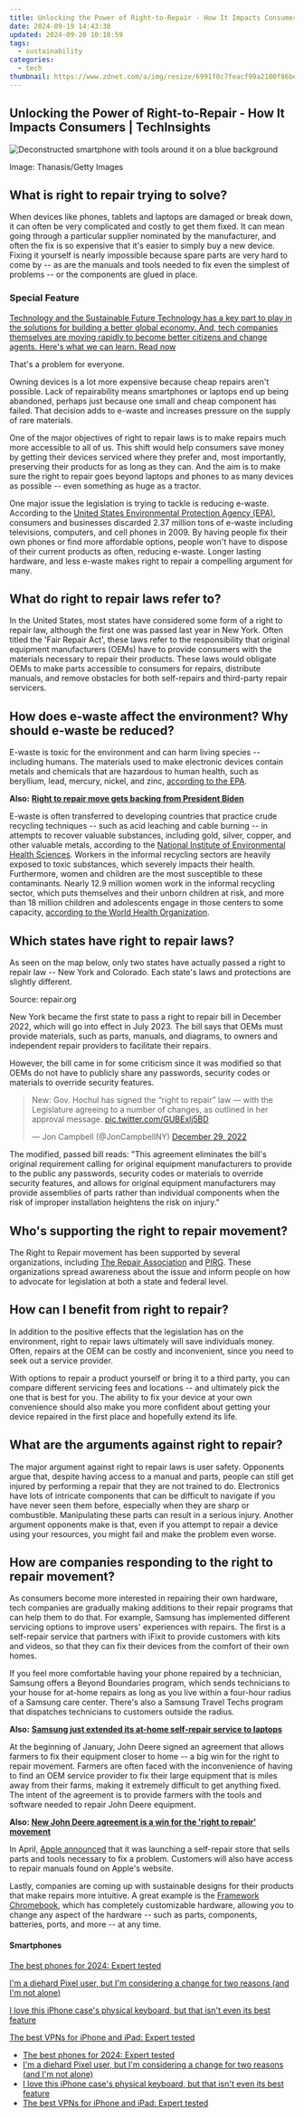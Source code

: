 ```yaml
---
title: Unlocking the Power of Right-to-Repair - How It Impacts Consumers | TechInsights
date: 2024-09-19 14:43:38
updated: 2024-09-20 10:10:59
tags:
  - sustainability
categories:
  - tech
thumbnail: https://www.zdnet.com/a/img/resize/6991f0c7feacf99a2100f86be96ba8f2c9279d58/2023/01/20/10db6a78-1170-46d3-8870-ba081c5e395a/gettyimages-1188971161.jpg?width=278&height=156&fit=crop&auto=webp
---
```


## Unlocking the Power of Right-to-Repair - How It Impacts Consumers | TechInsights

![Deconstructed smartphone with tools around it on a blue background](https://www.zdnet.com/a/img/resize/df1e9faaee3afc7928101fe436e144fb1ddf73df/2023/01/20/10db6a78-1170-46d3-8870-ba081c5e395a/gettyimages-1188971161.jpg?auto=webp&width=1280)

Image: Thanasis/Getty Images

## What is right to repair trying to solve?  

When devices like phones, tablets and laptops are damaged or break down, it can often be very complicated and costly to get them fixed. It can mean going through a particular supplier nominated by the manufacturer, and often the fix is so expensive that it's easier to simply buy a new device. Fixing it yourself is nearly impossible because spare parts are very hard to come by -- as are the manuals and tools needed to fix even the simplest of problems -- or the components are glued in place.

### Special Feature

[Technology and the Sustainable Future Technology has a key part to play in the solutions for building a better global economy. And, tech companies themselves are moving rapidly to become better citizens and change agents. Here's what we can learn.  Read now](https://www.zdnet.com/topic/technology-and-the-sustainable-future/)

That's a problem for everyone. 

Owning devices is a lot more expensive because cheap repairs aren't possible. Lack of repairability means smartphones or laptops end up being abandoned, perhaps just because one small and cheap component has failed. That decision adds to e-waste and increases pressure on the supply of rare materials. 

One of the major objectives of right to repair laws is to make repairs much more accessible to all of us. This shift would help consumers save money by getting their devices serviced where they prefer and, most importantly, preserving their products for as long as they can. And the aim is to make sure the right to repair goes beyond laptops and phones to as many devices as possible -- even something as huge as a tractor.

One major issue the legislation is trying to tackle is reducing e-waste. According to the [United States Environmental Protection Agency (EPA)](https://www.epa.gov/international-cooperation/cleaning-electronic-waste-e-waste#:~:text=There%20are%20also%20problems%20with,neurological%20damage%20and%20diminished%20IQs.), consumers and businesses discarded 2.37 million tons of e-waste including televisions, computers, and cell phones in 2009\. By having people fix their own phones or find more affordable options, people won't have to dispose of their current products as often, reducing e-waste. Longer lasting hardware, and less e-waste makes right to repair a compelling argument for many.

## What do right to repair laws refer to?

In the United States, most states have considered some form of a right to repair law, although the first one was passed last year in New York. Often titled the 'Fair Repair Act', these laws refer to the responsibility that original equipment manufacturers (OEMs) have to provide consumers with the materials necessary to repair their products. These laws would obligate OEMs to make parts accessible to consumers for repairs, distribute manuals, and remove obstacles for both self-repairs and third-party repair servicers. 

## How does e-waste affect the environment? Why should e-waste be reduced?

E-waste is toxic for the environment and can harm living species -- including humans. The materials used to make electronic devices contain metals and chemicals that are hazardous to human health, such as beryllium, lead, mercury, nickel, and zinc, [according to the EPA](https://www.epa.gov/large-scale-residential-demolition/electronic-waste-and-demolition). 

**Also:** [**Right to repair move gets backing from President Biden**](https://www.zdnet.com/article/right-to-repair-move-gets-backing-from-president-biden/)

E-waste is often transferred to developing countries that practice crude recycling techniques -- such as acid leaching and cable burning -- in attempts to recover valuable substances, including gold, silver, copper, and other valuable metals, according to the [National Institute of Environmental Health Sciences](https://www.niehs.nih.gov/research/programs/geh/geh%5Fnewsletter/2014/2/spotlight/ewaste%5Fan%5Femerging%5Fhealth%5Frisk%5F.cfm#:~:text=E%2Dwaste%20is%20hazardous%20because,near%20e%2Dwaste%20recycling%20centers.). Workers in the informal recycling sectors are heavily exposed to toxic substances, which severely impacts their health. Furthermore, women and children are the most susceptible to these contaminants. Nearly 12.9 million women work in the informal recycling sector, which puts themselves and their unborn children at risk, and more than 18 million children and adolescents engage in those centers to some capacity, [according to the World Health Organization](https://www.who.int/news/item/15-06-2021-soaring-e-waste-affects-the-health-of-millions-of-children-who-warns#:~:text=Other%20adverse%20child%20health%20impacts,as%20cancer%20and%20cardiovascular%20disease.). 

## Which states have right to repair laws?

As seen on the map below, only two states have actually passed a right to repair law -- New York and Colorado. Each state's laws and protections are slightly different. 

Source: repair.org

New York became the first state to pass a right to repair bill in December 2022, which will go into effect in July 2023\. The bill says that OEMs must provide materials, such as parts, manuals, and diagrams, to owners and independent repair providers to facilitate their repairs. 

However, the bill came in for some criticism since it was modified so that OEMs do not have to publicly share any passwords, security codes or materials to override security features.

> New: Gov. Hochul has signed the “right to repair” law — with the Legislature agreeing to a number of changes, as outlined in her approval message. [pic.twitter.com/GUBExlj5BD](https://t.co/GUBExlj5BD)
> 
> — Jon Campbell (@JonCampbellNY) [December 29, 2022](https://twitter.com/JonCampbellNY/status/1608327624526548993?ref%5Fsrc=twsrc^tfw)

The modified, passed bill reads: "This agreement eliminates the bill's original requirement calling for original equipment manufacturers to provide to the public any passwords, security codes or materials to override security features, and allows for original equipment manufacturers may provide assemblies of parts rather than individual components when the risk of improper installation heightens the risk on injury."

## Who's supporting the right to repair movement?

The Right to Repair movement has been supported by several organizations, including [The Repair Association](https://www.repair.org/) and [PIRG](https://pirg.org/campaigns/right-to-repair/). These organizations spread awareness about the issue and inform people on how to advocate for legislation at both a state and federal level. 

## How can I benefit from right to repair?

In addition to the positive effects that the legislation has on the environment, right to repair laws ultimately will save individuals money. Often, repairs at the OEM can be costly and inconvenient, since you need to seek out a service provider. 

With options to repair a product yourself or bring it to a third party, you can compare different servicing fees and locations -- and ultimately pick the one that is best for you. The ability to fix your device at your own convenience should also make you more confident about getting your device repaired in the first place and hopefully extend its life. 

## What are the arguments against right to repair?

The major argument against right to repair laws is user safety. Opponents argue that, despite having access to a manual and parts, people can still get injured by performing a repair that they are not trained to do. Electronics have lots of intricate components that can be difficult to navigate if you have never seen them before, especially when they are sharp or combustible. Manipulating these parts can result in a serious injury. Another argument opponents make is that, even if you attempt to repair a device using your resources, you might fail and make the problem even worse. 

## How are companies responding to the right to repair movement?

As consumers become more interested in repairing their own hardware, tech companies are gradually making additions to their repair programs that can help them to do that. For example, Samsung has implemented different servicing options to improve users' experiences with repairs. The first is a self-repair service that partners with iFixit to provide customers with kits and videos, so that they can fix their devices from the comfort of their own homes. 

If you feel more comfortable having your phone repaired by a technician, Samsung offers a Beyond Boundaries program, which sends technicians to your house for at-home repairs as long as you live within a four-hour radius of a Samsung care center. There's also a Samsung Travel Techs program that dispatches technicians to customers outside the radius. 

**Also:** [**Samsung just extended its at-home self-repair service to laptops**](https://www.zdnet.com/article/samsung-just-extended-its-at-home-self-repair-service-to-laptops/)

At the beginning of January, John Deere signed an agreement that allows farmers to fix their equipment closer to home -- a big win for the right to repair movement. Farmers are often faced with the inconvenience of having to find an OEM service provider to fix their large equipment that is miles away from their farms, making it extremely difficult to get anything fixed. The intent of the agreement is to provide farmers with the tools and software needed to repair John Deere equipment. 

**Also: [New John Deere agreement is a win for the 'right to repair' movement](https://www.zdnet.com/article/john-deere-delivers-a-win-to-right-to-repair-movement-but-theres-more-work-to-be-done/)**

In April, [Apple announced](https://www.apple.com/newsroom/2022/04/apples-self-service-repair-now-available/) that it was launching a self-repair store that sells parts and tools necessary to fix a problem. Customers will also have access to repair manuals found on Apple's website. 

Lastly, companies are coming up with sustainable designs for their products that make repairs more intuitive. A great example is the [Framework Chromebook](https://www.zdnet.com/article/framework-chromebook-review-the-most-repairable-future-proof-laptop-yet/), which has completely customizable hardware, allowing you to change any aspect of the hardware -- such as parts, components, batteries, ports, and more -- at any time. 

#### Smartphones

[The best phones for 2024: Expert tested](https://www.zdnet.com/article/best-phone/ "The best phones for 2024: Expert tested")

[I'm a diehard Pixel user, but I'm considering a change for two reasons (and I'm not alone)](https://www.zdnet.com/article/im-a-diehard-pixel-user-but-im-considering-a-change-for-two-reasons-and-im-not-alone/ "I'm a diehard Pixel user, but I'm considering a change for two reasons (and I'm not alone)")

[I love this iPhone case's physical keyboard, but that isn't even its best feature](https://www.zdnet.com/article/i-love-this-iphone-cases-physical-keyboard-but-that-isnt-even-its-best-feature/ "I love this iPhone case's physical keyboard, but that isn't even its best feature")

[The best VPNs for iPhone and iPad: Expert tested](https://www.zdnet.com/article/best-iphone-vpn/ "The best VPNs for iPhone and iPad: Expert tested")

* [The best phones for 2024: Expert tested](https://www.zdnet.com/article/best-phone/ "The best phones for 2024: Expert tested")
* [I'm a diehard Pixel user, but I'm considering a change for two reasons (and I'm not alone)](https://www.zdnet.com/article/im-a-diehard-pixel-user-but-im-considering-a-change-for-two-reasons-and-im-not-alone/ "I'm a diehard Pixel user, but I'm considering a change for two reasons (and I'm not alone)")
* [I love this iPhone case's physical keyboard, but that isn't even its best feature](https://www.zdnet.com/article/i-love-this-iphone-cases-physical-keyboard-but-that-isnt-even-its-best-feature/ "I love this iPhone case's physical keyboard, but that isn't even its best feature")
* [The best VPNs for iPhone and iPad: Expert tested](https://www.zdnet.com/article/best-iphone-vpn/ "The best VPNs for iPhone and iPad: Expert tested")

<ins class="adsbygoogle"
     style="display:block"
     data-ad-format="autorelaxed"
     data-ad-client="ca-pub-7571918770474297"
     data-ad-slot="1223367746"></ins>



<ins class="adsbygoogle"
     style="display:block"
     data-ad-client="ca-pub-7571918770474297"
     data-ad-slot="8358498916"
     data-ad-format="auto"
     data-full-width-responsive="true"></ins>
